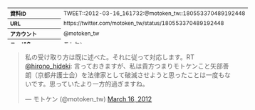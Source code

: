 <table style="font-size: 9pt; width: 610px; margin-bottom: 20px; height: 80px;">
<tbody>
    <tr>
        <th align=left>資料ID</th>
        <td align=left>TWEET::2012-03-16_161732:@motoken_tw::180553370489192448</td>
    </tr>
    <tr>
        <th align=left>URL</th>
        <td align=left>https://twitter.com/motoken_tw/status/180553370489192448</td>
    </tr>
    <tr>
        <th align=left>アカウント</th>
        <td align=left>@motoken_tw</td>
    </tr>
    <tr>
        <th align=left>ユーザ名</th>
        <td align=left>モトケン</td>
    </tr>
    <tr>
        <th align=left>ツイートの記録日時</th>
        <td align=left>created_at 2022-08-24_1448</td>
    </tr>
</tbody>
</table>
<blockquote class="twitter-tweet" data-width="450"  data-lang="ja"><p lang="ja" dir="ltr">私の受け取り方は既に述べた。それに従って対応します。RT <a href="https://twitter.com/hirono_hideki?ref_src=twsrc%5Etfw">@hirono_hideki</a>: 言っておきますが、私は貴方つまりモトケンこと矢部善朗（京都弁護士会）を法律家として破滅させようと思ったことは一度もないです。思っていたより一方的過ぎますね。</p>&mdash; モトケン (@motoken_tw) <a href="https://twitter.com/motoken_tw/status/180553370489192448?ref_src=twsrc%5Etfw">March 16, 2012</a></blockquote>
<script async src="https://platform.twitter.com/widgets.js" charset="utf-8"></script>


